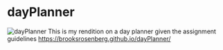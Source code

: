 # dayPlanner
![dayPlanner](/assets/images/dayplannerscreenshot.png)
This is my rendition on a day planner given the assignment guidelines
https://brooksrosenberg.github.io/dayPlanner/